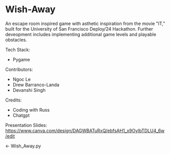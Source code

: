 # Wish-Away
An escape room inspired game with asthetic inspiration from the movie "IT," built for the University of San Francisco Deploy/24 Hackathon. Further deveopment includes implementing additional game levels and playable obstacles.

Tech Stack:
- Pygame

Contributors:
- Ngoc Le
- Drew Barranco-Landa
- Devanshi Singh

Credits:
- Coding with Russ
- Chatgpt

Presentation Slides:
https://www.canva.com/design/DAGWBATuRxQ/ebfsAH1_x9OyIbTDLU4_6w/edit

← Wish_Away.py
